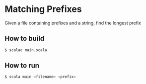 # Matching Prefixes

Given a file containing prefixes and a string, find the longest prefix

## How to build

```sh
$ scalac main.scala
```

## How to run

```sh
$ scala main <filename> <prefix>
```